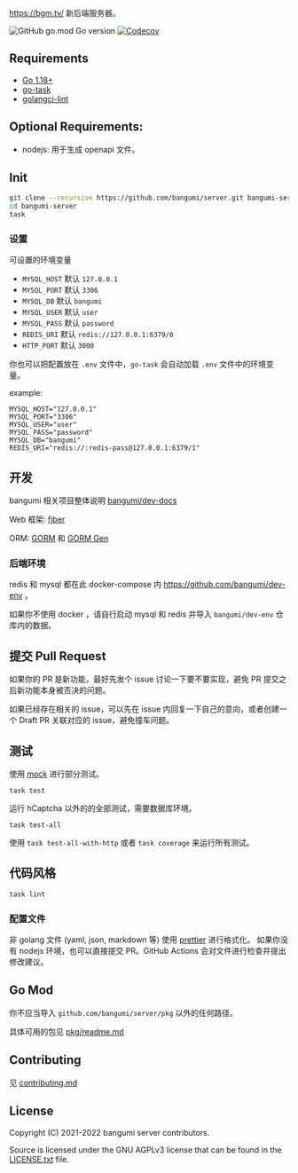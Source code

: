 <https://bgm.tv/> 新后端服务器。

![GitHub go.mod Go version](https://img.shields.io/github/go-mod/go-version/Bangumi/server?style=flat-square)
[![Codecov](https://img.shields.io/codecov/c/github/Bangumi/server?style=flat-square)](https://app.codecov.io/gh/Bangumi/server)

## Requirements

- [Go 1.18+](https://go.dev/)
- [go-task](https://taskfile.dev/installation/)
- [golangci-lint](https://golangci-lint.run/)

## Optional Requirements:

- nodejs: 用于生成 openapi 文件。

## Init

```bash
git clone --recursive https://github.com/bangumi/server.git bangumi-server
cd bangumi-server
task
```

### 设置

可设置的环境变量

- `MYSQL_HOST` 默认 `127.0.0.1`
- `MYSQL_PORT` 默认 `3306`
- `MYSQL_DB` 默认 `bangumi`
- `MYSQL_USER` 默认 `user`
- `MYSQL_PASS` 默认 `password`
- `REDIS_URI` 默认 `redis://127.0.0.1:6379/0`
- `HTTP_PORT` 默认 `3000`

你也可以把配置放在 `.env` 文件中，`go-task` 会自动加载 `.env` 文件中的环境变量。

example:

```text
MYSQL_HOST="127.0.0.1"
MYSQL_PORT="3306"
MYSQL_USER="user"
MYSQL_PASS="password"
MYSQL_DB="bangumi"
REDIS_URI="redis://:redis-pass@127.0.0.1:6379/1"
```

## 开发

bangumi 相关项目整体说明 [bangumi/dev-docs](https://github.com/bangumi/dev-docs)

Web 框架: [fiber](https://github.com/gofiber/fiber)

ORM: [GORM](https://github.com/go-gorm/gorm) 和 [GORM Gen](https://github.com/go-gorm/gen)

### 后端环境

redis 和 mysql 都在此 docker-compose 内 <https://github.com/bangumi/dev-env> 。

如果你不使用 docker ，请自行启动 mysql 和 redis 并导入 `bangumi/dev-env` 仓库内的数据。

## 提交 Pull Request

如果你的 PR 是新功能，最好先发个 issue 讨论一下要不要实现，避免 PR 提交之后新功能本身被否决的问题。

如果已经存在相关的 issue，可以先在 issue 内回复一下自己的意向，或者创建一个 Draft PR 关联对应的 issue，避免撞车问题。

## 测试

使用 [mock](./internal/mocks/) 进行部分测试。

```
task test
```

运行 hCaptcha 以外的的全部测试，需要数据库环境。

```
task test-all
```

使用 `task test-all-with-http` 或者 `task coverage` 来运行所有测试。

## 代码风格

```bash
task lint
```

### 配置文件

非 golang 文件 (yaml, json, markdown 等) 使用 [prettier](https://prettier.io/) 进行格式化。
如果你没有 nodejs 环境，也可以直接提交 PR。GitHub Actions 会对文件进行检查并提出修改建议。

## Go Mod

你不应当导入 `github.com/bangumi/server/pkg` 以外的任何路径。

具体可用的包见 [pkg/readme.md](./pkg)

## Contributing

见 [contributing.md](./.github/contributing.md)

## License

Copyright (C) 2021-2022 bangumi server contributors.

Source is licensed under the GNU AGPLv3 license that can be found in the [LICENSE.txt](https://github.com/bangumi/server/blob/master/LICENSE.txt) file.
